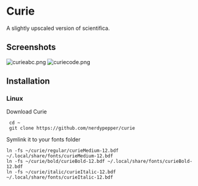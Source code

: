 # Curie

A slightly upscaled version of scientifica.

## Screenshots

![curieabc.png](https://user-images.githubusercontent.com/23706925/39848353-7c4ef32a-53d4-11e8-8d7e-04f6a950c856.png)
![curiecode.png](https://user-images.githubusercontent.com/23706925/39848352-7c3c59ea-53d4-11e8-825b-1b373ef2f304.png)

## Installation

### Linux

Download Curie
```shell
 cd ~
 git clone https://github.com/nerdypepper/curie
 ```
 Symlink it to your fonts folder
 ```shell
ln -fs ~/curie/regular/curieMedium-12.bdf ~/.local/share/fonts/curieMedium-12.bdf
ln -fs ~/curie/bold/curieBold-12.bdf ~/.local/share/fonts/curieBold-12.bdf
ln -fs ~/curie/italic/curieItalic-12.bdf ~/.local/share/fonts/curieItalic-12.bdf
```
